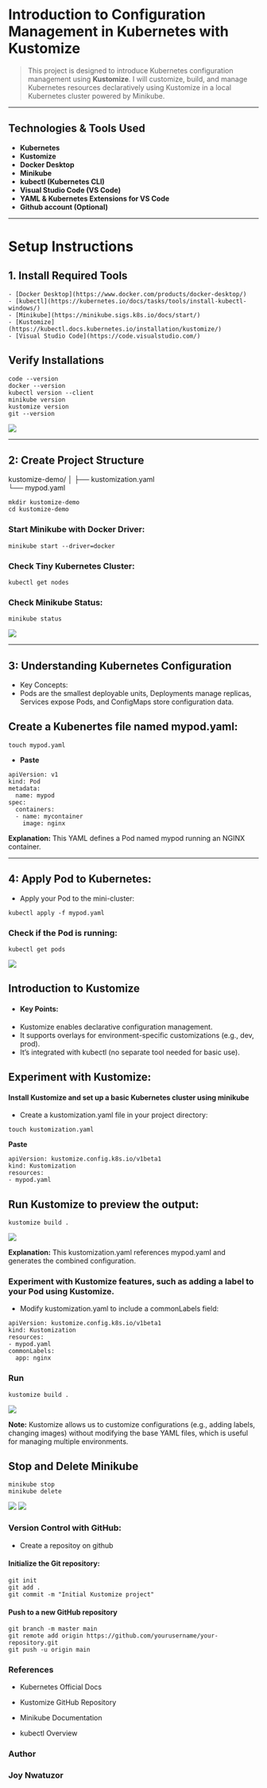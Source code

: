 # Introduction to Configuration Management in Kubernetes with Kustomize

> This project is designed to introduce Kubernetes configuration management using **Kustomize**. I will customize, build, and manage Kubernetes resources declaratively using Kustomize in a local Kubernetes cluster powered by Minikube.

----

## Technologies & Tools Used

- **Kubernetes**
- **Kustomize**
- **Docker Desktop**
- **Minikube**
- **kubectl (Kubernetes CLI)**
- **Visual Studio Code (VS Code)**
- **YAML & Kubernetes Extensions for VS Code**
- **Github account (Optional)**

----
#  Setup Instructions

## 1. **Install Required Tools**
```
- [Docker Desktop](https://www.docker.com/products/docker-desktop/)
- [kubectl](https://kubernetes.io/docs/tasks/tools/install-kubectl-windows/)
- [Minikube](https://minikube.sigs.k8s.io/docs/start/)
- [Kustomize](https://kubectl.docs.kubernetes.io/installation/kustomize/)
- [Visual Studio Code](https://code.visualstudio.com/)
```

## Verify Installations
```
code --version
docker --version
kubectl version --client
minikube version
kustomize version
git --version
```
![](./img/1a.installation.verificatn.png)


---


## 2: Create Project Structure

kustomize-demo/
│
├── kustomization.yaml       
└── mypod.yaml 


```
mkdir kustomize-demo
cd kustomize-demo
```


### Start Minikube with Docker Driver:
```
minikube start --driver=docker
```

### Check Tiny Kubernetes Cluster:
```
kubectl get nodes
```

### Check Minikube Status:
```
minikube status
```
![](./img/2a.minikube.start.png)


----


## 3: Understanding Kubernetes Configuration

- Key Concepts:
- Pods are the smallest deployable units, Deployments manage replicas, Services expose Pods, and ConfigMaps store configuration data.




## Create a Kubenertes file named mypod.yaml:
```
touch mypod.yaml
```
- **Paste**
```
apiVersion: v1
kind: Pod
metadata:
  name: mypod
spec:
  containers:
  - name: mycontainer
    image: nginx
```

**Explanation:** This YAML defines a Pod named mypod running an NGINX container.

----

## 4: Apply Pod to Kubernetes:

- Apply your Pod to the mini-cluster:
```
kubectl apply -f mypod.yaml
```

### Check if the Pod is running:
```
kubectl get pods
```
![](img/3a.kub.apply.f.png)


## Introduction to Kustomize

- #### Key Points:
- Kustomize enables declarative configuration management.
- It supports overlays for environment-specific customizations (e.g., dev, prod).
- It’s integrated with kubectl (no separate tool needed for basic use).


## Experiment with Kustomize:

#### Install Kustomize and set up a basic Kubernetes cluster using minikube

- Create a kustomization.yaml file in your project directory:
```
touch kustomization.yaml
```

**Paste**
```
apiVersion: kustomize.config.k8s.io/v1beta1
kind: Kustomization
resources:
- mypod.yaml
```

## Run Kustomize to preview the output:
```
kustomize build .
```
![](./img/4a.kustomz.build1.png)


**Explanation:** This kustomization.yaml references mypod.yaml and generates the combined configuration.


###  Experiment with Kustomize features, such as adding a label to your Pod using Kustomize.

- Modify kustomization.yaml to include a commonLabels field:

```
apiVersion: kustomize.config.k8s.io/v1beta1
kind: Kustomization
resources:
- mypod.yaml
commonLabels:
  app: nginx
```

### Run

```
kustomize build .
```
![](./img/4b.add.labels.png)

**Note:** Kustomize allows us to customize configurations (e.g., adding labels, changing images) without modifying the base YAML files, which is useful for managing multiple environments.



## Stop and Delete Minikube
```
minikube stop 
minikube delete
```
![](./img/5a.minik.stop.png)
![](./img/5b.mini.delete.png)


### Version Control with GitHub:

- Create a repositoy on github

#### Initialize the Git repository:
```
git init
git add .
git commit -m "Initial Kustomize project"
```

#### Push to a new GitHub repository
```
git branch -m master main
git remote add origin https://github.com/yourusername/your-repository.git
git push -u origin main
```



### References

- Kubernetes Official Docs

- Kustomize GitHub Repository

- Minikube Documentation

- kubectl Overview


### Author
### Joy Nwatuzor

